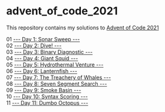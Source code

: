 # advent_of_code_2021

This repository contains my solutions to [Advent of Code 2021](https://adventofcode.com/2021)

01 [--- Day 1: Sonar Sweep ---](https://adventofcode.com/2021/day/1)\
02 [--- Day 2: Dive! ---](https://adventofcode.com/2021/day/2)\
03 [--- Day 3: Binary Diagnostic ---](https://adventofcode.com/2021/day/3)\
04 [--- Day 4: Giant Squid ---](https://adventofcode.com/2021/day/4)\
05 [--- Day 5: Hydrothermal Venture ---](https://adventofcode.com/2021/day/5)\
06 [--- Day 6: Lanternfish ---](https://adventofcode.com/2021/day/6)\
07 [--- Day 7: The Treachery of Whales ---](https://adventofcode.com/2021/day/7)\
08 [--- Day 8: Seven Segment Search ---](https://adventofcode.com/2021/day/8)\
09 [--- Day 9: Smoke Basin ---](https://adventofcode.com/2021/day/9)\
10 [--- Day 10: Syntax Scoring ---](https://adventofcode.com/2021/day/10)\
11 [--- Day 11: Dumbo Octopus ---](https://adventofcode.com/2021/day/11)
